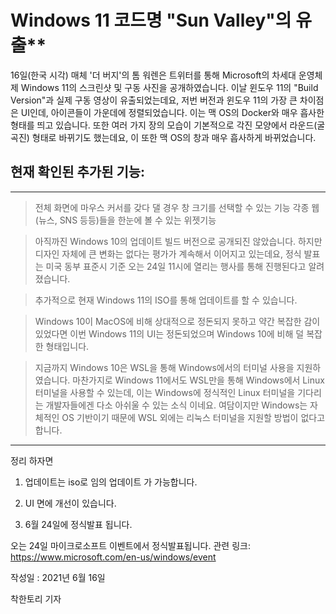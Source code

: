 # Windows 11 코드명 "Sun Valley"의 유출**

16일(한국 시각) 매체 '더 버지'의 톰 워렌은 트위터를 통해 Microsoft의 차세대 운영체제
Windows 11의 스크린샷 및 구동 사진을 공개하였습니다.
이날 윈도우 11의 "Build Version"과 실제 구동 영상이 유출되었는데요,
저번 버전과 윈도우 11의 가장 큰 차이점은 UI인데, 아이콘들이 가운데에  정렬되었습니다.
이는 맥 OS의 Docker와 매우 흡사한 형태를 띄고 있습니다.
또한 여러 가지 장의 모습이 기본적으로 각진 모양에서 라운드(굴곡진) 형태로 바뀌기도 했는데요,
이 또한 맥 OS의 창과 매우 흡사하게 바뀌었습니다.

## 현재 확인된 추가된 기능:
___
 > 전체 화면에 마우스 커서를 갖다 댈 경우 창 크기를 선택할 수 있는 기능
 각종 웹(뉴스, SNS 등등)들을 한눈에 볼 수 있는 위젯기능

>
> 아직까진 Windows 10의 업데이트 빌드 버전으로 공개되진 않았습니다. 하지만 디자인 자체에 큰 변화는 없다는 평가가 계속해서 이어지고 있는데요, 정식 발표는 미국 동부 표준시 기준 오는 24일 11시에 열리는 행사를 통해 진행된다고 알려졌습니다.

>추가적으로 현재 Windows 11의 ISO를 통해 업데이트를 할 수 있습니다.

>Windows 10이 MacOS에 비해 상대적으로 정돈되지 못하고 약간 복잡한 감이 있었다면 이번 Windows 11의 UI는 정돈되었으며 Windows 10에 비해 덜 복잡한 형태입니다.

>지금까지 Windows 10은 WSL을 통해 Windows에서의 터미널 사용을 지원하였습니다.
마찬가지로 Windows 11에서도 WSL만을 통해 Windows에서 Linux 터미널을 사용할 수 있는데, 이는 Windows에 정식적인 Linux 터미널을 기다리는 개발자들에겐 다소 아쉬울 수 있는 소식 이네요.
여담이지만 Windows는 자체적인 OS 기반이기 때문에 WSL 외에는 리눅스 터미널을 지원할 방법이 없다고 합니다.
___

정리 하자면 
1. 업데이트는 iso로 임의 업데이트 가 가능합니다.

2. UI 면에 개선이 있습니다.

3. 6월 24일에 정식발표 됩니다.

오는 24일 마이크로소프트 이벤트에서 정식발표됩니다. 
관련 링크: https://www.microsoft.com/en-us/windows/event

작성일 : 2021년 6월 16일

착한토리 기자
